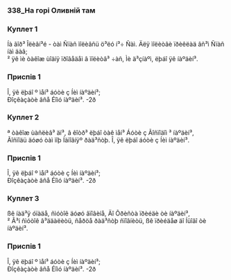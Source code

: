 ### 338_На горі Оливній там
### Куплет 1
Íà ãîð³ Îëèâí³é - òàì Ñïàñ ìîëèâñü ö³ëó í³÷ Ñàì. Äëÿ ìîëèòâè ïðèêëàä âñ³ì Ñïàñ íàì äàâ;<br/>² ÿê ìè òàêîæ ùîäíÿ ïðîâåäåì â ìîëèòâ³ ÷àñ, Ìè ä³çíàºì, ëþáî ÿê íàºäèí³.
### Приспів 1
Î, ÿê ëþáî º ìåí³ áóòè ç Íèì íàºäèí³;<br/>Ðîçêàçàòè âñå Éîìó íàºäèí³. -2ð
### Куплет 2
ª òàêîæ ùàñëèâ³ äí³, â êîòð³ ëþáî òàê ìåí³ Áóòè ç Ãîñïîäîì ³ íàºäèí³,<br/>Ãîñïîäü äóøó òàì ìîþ Íàïîâíÿº ðàä³ñòþ. Î, ÿê ëþáî áóòè ç Íèì íàºäèí³.
### Приспів 1
Î, ÿê ëþáî º ìåí³ áóòè ç Íèì íàºäèí³;<br/>Ðîçêàçàòè âñå Éîìó íàºäèí³. -2ð
### Куплет 3
ßê íàä³ÿ óïàäå, ñìóòîê äóøó âïîâèíå, Äî Õðèñòà ïðèéäè òè íàºäèí³,<br/>² Â³í ñìóòîê â³ääàëèòü, ñåðöå ðàä³ñòþ ñïîâíèòü, ßê ïðèéäåø äî Íüîãî òè íàºäèí³.
### Приспів 1
Î, ÿê ëþáî º ìåí³ áóòè ç Íèì íàºäèí³; <br/>Ðîçêàçàòè âñå Éîìó íàºäèí³. -2ð
